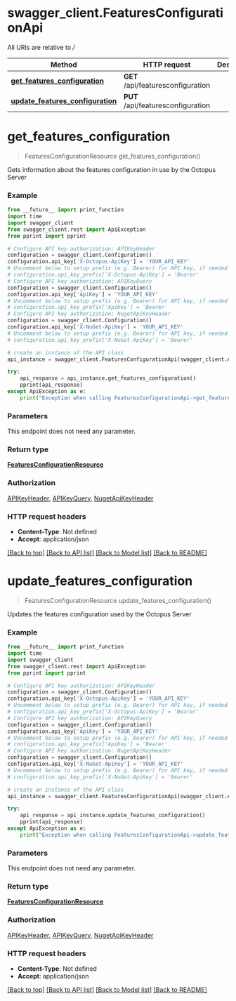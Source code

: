 # swagger_client.FeaturesConfigurationApi

All URIs are relative to */*

Method | HTTP request | Description
------------- | ------------- | -------------
[**get_features_configuration**](FeaturesConfigurationApi.md#get_features_configuration) | **GET** /api/featuresconfiguration | 
[**update_features_configuration**](FeaturesConfigurationApi.md#update_features_configuration) | **PUT** /api/featuresconfiguration | 

# **get_features_configuration**
> FeaturesConfigurationResource get_features_configuration()



Gets information about the features configuration in use by the Octopus Server

### Example
```python
from __future__ import print_function
import time
import swagger_client
from swagger_client.rest import ApiException
from pprint import pprint

# Configure API key authorization: APIKeyHeader
configuration = swagger_client.Configuration()
configuration.api_key['X-Octopus-ApiKey'] = 'YOUR_API_KEY'
# Uncomment below to setup prefix (e.g. Bearer) for API key, if needed
# configuration.api_key_prefix['X-Octopus-ApiKey'] = 'Bearer'
# Configure API key authorization: APIKeyQuery
configuration = swagger_client.Configuration()
configuration.api_key['ApiKey'] = 'YOUR_API_KEY'
# Uncomment below to setup prefix (e.g. Bearer) for API key, if needed
# configuration.api_key_prefix['ApiKey'] = 'Bearer'
# Configure API key authorization: NugetApiKeyHeader
configuration = swagger_client.Configuration()
configuration.api_key['X-NuGet-ApiKey'] = 'YOUR_API_KEY'
# Uncomment below to setup prefix (e.g. Bearer) for API key, if needed
# configuration.api_key_prefix['X-NuGet-ApiKey'] = 'Bearer'

# create an instance of the API class
api_instance = swagger_client.FeaturesConfigurationApi(swagger_client.ApiClient(configuration))

try:
    api_response = api_instance.get_features_configuration()
    pprint(api_response)
except ApiException as e:
    print("Exception when calling FeaturesConfigurationApi->get_features_configuration: %s\n" % e)
```

### Parameters
This endpoint does not need any parameter.

### Return type

[**FeaturesConfigurationResource**](FeaturesConfigurationResource.md)

### Authorization

[APIKeyHeader](../README.md#APIKeyHeader), [APIKeyQuery](../README.md#APIKeyQuery), [NugetApiKeyHeader](../README.md#NugetApiKeyHeader)

### HTTP request headers

 - **Content-Type**: Not defined
 - **Accept**: application/json

[[Back to top]](#) [[Back to API list]](../README.md#documentation-for-api-endpoints) [[Back to Model list]](../README.md#documentation-for-models) [[Back to README]](../README.md)

# **update_features_configuration**
> FeaturesConfigurationResource update_features_configuration()



Updates the features configuration used by the Octopus Server

### Example
```python
from __future__ import print_function
import time
import swagger_client
from swagger_client.rest import ApiException
from pprint import pprint

# Configure API key authorization: APIKeyHeader
configuration = swagger_client.Configuration()
configuration.api_key['X-Octopus-ApiKey'] = 'YOUR_API_KEY'
# Uncomment below to setup prefix (e.g. Bearer) for API key, if needed
# configuration.api_key_prefix['X-Octopus-ApiKey'] = 'Bearer'
# Configure API key authorization: APIKeyQuery
configuration = swagger_client.Configuration()
configuration.api_key['ApiKey'] = 'YOUR_API_KEY'
# Uncomment below to setup prefix (e.g. Bearer) for API key, if needed
# configuration.api_key_prefix['ApiKey'] = 'Bearer'
# Configure API key authorization: NugetApiKeyHeader
configuration = swagger_client.Configuration()
configuration.api_key['X-NuGet-ApiKey'] = 'YOUR_API_KEY'
# Uncomment below to setup prefix (e.g. Bearer) for API key, if needed
# configuration.api_key_prefix['X-NuGet-ApiKey'] = 'Bearer'

# create an instance of the API class
api_instance = swagger_client.FeaturesConfigurationApi(swagger_client.ApiClient(configuration))

try:
    api_response = api_instance.update_features_configuration()
    pprint(api_response)
except ApiException as e:
    print("Exception when calling FeaturesConfigurationApi->update_features_configuration: %s\n" % e)
```

### Parameters
This endpoint does not need any parameter.

### Return type

[**FeaturesConfigurationResource**](FeaturesConfigurationResource.md)

### Authorization

[APIKeyHeader](../README.md#APIKeyHeader), [APIKeyQuery](../README.md#APIKeyQuery), [NugetApiKeyHeader](../README.md#NugetApiKeyHeader)

### HTTP request headers

 - **Content-Type**: Not defined
 - **Accept**: application/json

[[Back to top]](#) [[Back to API list]](../README.md#documentation-for-api-endpoints) [[Back to Model list]](../README.md#documentation-for-models) [[Back to README]](../README.md)


